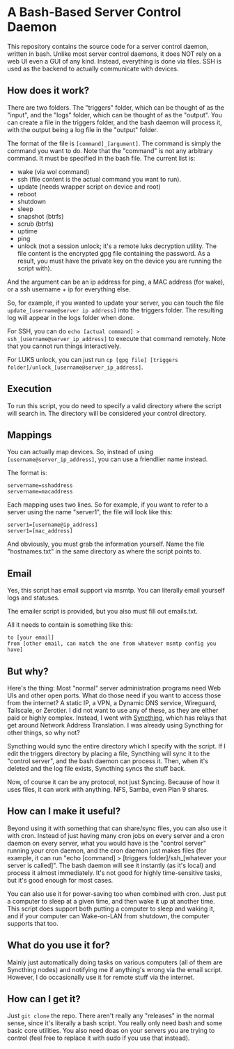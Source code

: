 # A Bash-Based Server Control Daemon

This repository contains the source code for a server control daemon, written in bash. Unlike most server control daemons, it does NOT rely on a web UI even a GUI of any kind. Instead, everything is done via files. SSH is used as the backend to actually communicate with devices.

## How does it work?

There are two folders. The "triggers" folder, which can be thought of as the "input", and the "logs" folder, which can be thought of as the "output". You can create a file in the triggers folder, and the bash daemon will process it, with the output being a log file in the "output" folder.

The format of the file is `[command]_[argument]`. The command is simply the command you want to do. Note that the "command" is not any arbitrary command. It must be specified in the bash file. The current list is:

- wake (via wol command)
- ssh (file content is the actual command you want to run).
- update (needs wrapper script on device and root)
- reboot
- shutdown
- sleep
- snapshot (btrfs)
- scrub (btrfs)
- uptime
- ping
- unlock (not a session unlock; it's a remote luks decryption utility. The file content is the encrypted gpg file containing the password. As a result, you must have the private key on the device you are running the script with).

And the argument can be an ip address for ping, a MAC address (for wake), or a ssh username + ip for everything else.

So, for example, if you wanted to update your server, you can touch the file `update_[username@server ip address]` into the triggers folder. The resulting log will appear in the logs folder when done.

For SSH, you can do `echo [actual command] > ssh_[username@server_ip_address]` to execute that command remotely. Note that you cannot run things interactively.

For LUKS unlock, you can just run `cp [gpg file] [triggers folder]/unlock_[username@server_ip_address]`.

## Execution

To run this script, you do need to specify a valid directory where the script will search in. The directory will be considered your control directory.

## Mappings

You can actually map devices. So, instead of using `[username@server_ip_address]`, you can use a friendlier name instead.

The format is:

```
servername=sshaddress
servername=macaddress
```

Each mapping uses two lines. So for example, if you want to refer to a server using the name "server1", the file will look like this:

```
server1=[username@ip_address]
server1=[mac_address]
```

And obviously, you must grab the information yourself. Name the file "hostnames.txt" in the same directory as where the script points to.

## Email

Yes, this script has email support via msmtp. You can literally email yourself logs and statuses.

The emailer script is provided, but you also must fill out emails.txt.

All it needs to contain is something like this:

```
to [your email]
from [other email, can match the one from whatever msmtp config you have]
```

## But why?

Here's the thing: Most "normal" server administration programs need Web UIs and other open ports. What do those need if you want to access those from the internet? A static IP, a VPN, a Dynamic DNS service, Wireguard, Tailscale, or Zerotier. I did not want to use any of these, as they are either paid or highly complex. Instead, I went with [Syncthing](https://syncthing.net/), which has relays that get around Network Address Translation. I was already using Syncthing for other things, so why not?

Syncthing would sync the entire directory which I specify with the script. If I edit the triggers directory by placing a file, Syncthing will sync it to the "control server", and the bash daemon can process it. Then, when it's deleted and the log file exists, Syncthing syncs the stuff back.

Now, of course it can be any protocol, not just Syncing. Because of how it uses files, it can work with anything. NFS, Samba, even Plan 9 shares.

## How can I make it useful?

Beyond using it with something that can share/sync files, you can also use it with cron. Instead of just having many cron jobs on every server and a cron daemon on every server, what you would have is the "control server" running your cron daemon, and the cron daemon just makes files (for example, it can run "echo [command] > [triggers folder]/ssh_[whatever your server is called]". The bash daemon will see it instantly (as it's local) and process it almost immediately. It's not good for highly time-sensitive tasks, but it's good enough for most cases.

You can also use it for power-saving too when combined with cron. Just put a computer to sleep at a given time, and then wake it up at another time. This script does support both putting a computer to sleep and waking it, and if your computer can Wake-on-LAN from shutdown, the computer supports that too.

## What do you use it for?

Mainly just automatically doing tasks on various computers (all of them are Syncthing nodes) and notifying me if anything's wrong via the email script. However, I do occasionally use it for remote stuff via the internet.

## How can I get it?

Just `git clone` the repo. There aren't really any "releases" in the normal sense, since it's literally a bash script. You really only need bash and some basic core utilities. You also need doas on your servers you are trying to control (feel free to replace it with sudo if you use that instead).


